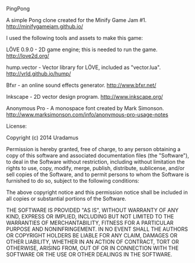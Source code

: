 PingPong

A simple Pong clone created for the Minify Game Jam #1.
http://minifygamejam.github.io/


I used the following tools and assets to make this game:

LÖVE 0.9.0 - 2D game engine; this is needed to run the game.
http://love2d.org/

hump.vector - Vector library for LÖVE, included as "vector.lua".
http://vrld.github.io/hump/

Bfxr - an online sound effects generator.
http://www.bfxr.net/

Inkscape - 2D vector design program.
http://www.inkscape.org/

Anonymous Pro - A monospace font created by Mark Simonson.
http://www.marksimonson.com/info/anonymous-pro-usage-notes


License:

Copyright (c) 2014 Uradamus

Permission is hereby granted, free of charge, to any person
obtaining a copy of this software and associated documentation
files (the "Software"), to deal in the Software without
restriction, including without limitation the rights to use,
copy, modify, merge, publish, distribute, sublicense, and/or sell
copies of the Software, and to permit persons to whom the
Software is furnished to do so, subject to the following
conditions:

The above copyright notice and this permission notice shall be
included in all copies or substantial portions of the Software.

THE SOFTWARE IS PROVIDED "AS IS", WITHOUT WARRANTY OF ANY KIND,
EXPRESS OR IMPLIED, INCLUDING BUT NOT LIMITED TO THE WARRANTIES
OF MERCHANTABILITY, FITNESS FOR A PARTICULAR PURPOSE AND
NONINFRINGEMENT. IN NO EVENT SHALL THE AUTHORS OR COPYRIGHT
HOLDERS BE LIABLE FOR ANY CLAIM, DAMAGES OR OTHER LIABILITY,
WHETHER IN AN ACTION OF CONTRACT, TORT OR OTHERWISE, ARISING
FROM, OUT OF OR IN CONNECTION WITH THE SOFTWARE OR THE USE OR
OTHER DEALINGS IN THE SOFTWARE.
